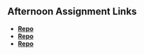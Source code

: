 ## Afternoon Assignment Links

* **[Repo](https://github.com/zbarnes32/<ASSIGNMENT_REPO>)**
* **[Repo](https://github.com/zbarnes32/<ASSIGNMENT_REPO>)**
* **[Repo](https://github.com/zbarnes32/<ASSIGNMENT_REPO>)**
